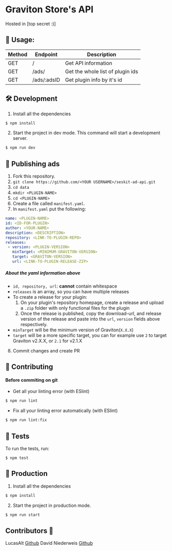 # Graviton Store's API

Hosted in [top secret :)]

## 📖 Usage:

| Method | Endpoint | Description |
| ------------- | ------------- | ----- |
| GET | / | Get API information |
| GET | /ads/ | Get the whole list of plugin ids |
| GET | /ads/:adsID | Get plugin info by it's id |

## 🛠️ Development

1. Install all the dependencies
```sh
$ npm install
```

2. Start the project in dev mode. This command will start a development server.
```sh
$ npm run dev
```
## 🔌 Publishing ads
1. Fork this repository.
2. `git clone https://github.com/<YOUR USERNAME>/seskit-ad-api.git`
3. `cd data`
4. `mkdir <PLUGIN-NAME>`
5. `cd <PLUGIN-NAME>`
6. Create a file called `manifest.yaml`.
7. In `manifest.yaml` put the following:
```yaml
name: <PLUGIN-NAME>
id: <ID-FOR-PLUGIN>
author: <YOUR-NAME>
description: <DESCRIPTION>
repository: <LINK-TO-PLUGIN-REPO>
releases:
 - version: <PLUGIN-VERSION>
   minTarget: <MINIMUM-GRAVITON-VERSION>
   target: <GRAVITON-VERSION>
   url: <LINK-TO-PLUGIN-RELEASE-ZIP>
```
##### About the yaml information above
* `id, repository, url`: __cannot__ contain whitespace
* `releases` is an array, so you can have multiple releases
* To create a release for your plugin:
  1. On your plugin's repository homepage, create a release and upload a `.zip` folder with only functional files for the plugin
  2. Once the release is published, copy the download-url, and release version of the release and paste into the `url`, `version` fields above respectively.
* `minTarget` will be the minimum version of Graviton(`X.X.X`)
* `target` will be a more specific target, you can for example use `2` to target Graviton v2.X.X, or `2.1` for v2.1.X
8. Commit changes and create PR

## 🎎 Contributing
#### Before commiting on git

* Get all your linting error (with ESlint)
```sh
$ npm run lint
```

* Fix all your linting error automatically (with ESlint)
```sh
$ npm run lint:fix
```

## 🧦 Tests

To run the tests, run:
```shell
$ npm test
```

## 💾 Production

1. Install all the dependencies
```sh
$ npm install
```

2. Start the project in production mode.
```sh
$ npm run start
```

## Contributors 🤠
LucasAlt [Github](https://github.com/LucasCtrl)
David Niederweis [Github](https://github.com/DJN1)
